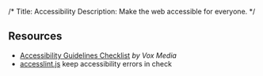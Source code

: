 /*
Title: Accessibility
Description: Make the web accessible for everyone.
*/


## Resources

- [Accessibility Guidelines Checklist](http://accessibility.voxmedia.com/) *by Vox Media*
- [accesslint.js](https://github.com/accesslint/accesslint.js) keep accessibility errors in check
